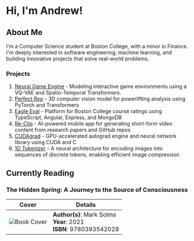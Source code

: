 # Hi, I'm Andrew!

## About Me
I'm a Computer Science student at Boston College, with a minor in Finance. I'm deeply interested in software engineering, machine learning, and building innovative projects that solve real-world problems.

### Projects
1. [Neural Game Engine](https://github.com/AndrewBoessen/neural-game-engine) - Modeling interactive game environments using a VQ-VAE and Spatio-Temporal Transformers.
2. [Perfect Rep](https://github.com/AndrewBoessen/PerfectRep) - 3D computer vision model for powerlifting analysis using PyTorch and Transformers
3. [Eagle Eval](https://github.com/AndrewBoessen/EagleEval) - Platform for Boston College course ratings using TypeScript, Angular, Express, and MongoDB
4. [Re-Clip](https://github.com/AndrewBoessen/Re-Clip) - AI-powered mobile app for generating short-form video content from research papers and GitHub repos
5. [CUDAgrad](https://github.com/AndrewBoessen/CUDAgrad) - GPU-accelerated autograd engine and neural network library using CUDA and C
6. [1D Tokenizer](https://github.com/AndrewBoessen/simple-1d-tokenizer) - A neural architecture for encoding images into sequences of discrete tokens, enabling efficient image compression
## Currently Reading

### The Hidden Spring: A Journey to the Source of Consciousness

| Cover | Details |
| ----- | ------- |
| ![Book Cover](http://books.google.com/books/content?id=l4zxDwAAQBAJ&printsec=frontcover&img=1&zoom=1&edge=curl&source=gbs_api) | **Author(s)**: Mark Solms<br>**Year**: 2021<br>**ISBN**: 9780393542028 |

